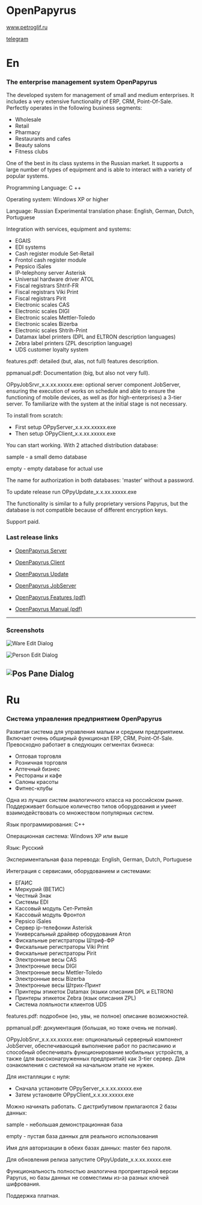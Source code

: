 # OpenPapyrus

www.petroglif.ru

[telegram](https://t.me/programming_catechism)

# En

### The enterprise management system OpenPapyrus

The developed system for management of small and medium enterprises. It includes a very extensive functionality of ERP, CRM, Point-Of-Sale.
Perfectly operates in the following business segments:

* Wholesale
* Retail
* Pharmacy
* Restaurants and cafes
* Beauty salons
* Fitness clubs

One of the best in its class systems in the Russian market.
It supports a large number of types of equipment and is able to interact with a variety of popular systems.

Programming Language: C ++

Operating system: Windows XP or higher

Language: Russian 
Experimental translation phase: English, German, Dutch, Portuguese

Integration with services, equipment and systems:
* EGAIS
* EDI systems
* Cash register module Set-Retail
* Frontol cash register module
* Pepsico iSales
* IP-telephony server Asterisk
* Universal hardware driver ATOL
* Fiscal registrars Shtrif-FR
* Fiscal registrars Viki Print
* Fiscal registrars Pirit
* Electronic scales CAS
* Electronic scales DIGI
* Electronic scales Mettler-Toledo
* Electronic scales Bizerba
* Electronic scales Shtrih-Print
* Datamax label printers (DPL and ELTRON description languages)
* Zebra label printers (ZPL description language)
* UDS customer loyalty system

features.pdf: detailed (but, alas, not full) features description.

ppmanual.pdf: Documentation (big, but also not very full).

OPpyJobSrvr_x.x.xx.xxxxx.exe: optional server component JobServer, ensuring the execution of works on schedule
  and able to ensure the functioning of mobile devices, as well as (for high-enterprises)
  a 3-tier server. To familiarize with the system at the initial stage is not necessary.

To install from scratch:

* First setup OPpyServer_x.x.xx.xxxxx.exe
* Then setup OPpyClient_x.x.xx.xxxxx.exe

You can start working. With 2 attached distribution database:

sample - a small demo database

empty - empty database for actual use

The name for authorization in both databases: 'master' without a password.

To update release run OPpyUpdate_x.x.xx.xxxxx.exe

The functionality is similar to a fully proprietary versions Papyrus, but the database is not compatible
because of different encryption keys.

Support paid.

### Last release links

* [OpenPapyrus Server](http://uhtt.ru/dispatcher/dc/download?key=openpapyrus-setup-server)
* [OpenPapyrus Client](http://uhtt.ru/dispatcher/dc/download?key=openpapyrus-setup-client)
* [OpenPapyrus Update](http://uhtt.ru/dispatcher/dc/download?key=openpapyrus-setup-update)
* [OpenPapyrus JobServer](http://uhtt.ru/dispatcher/dc/download?key=openpapyrus-setup-jobserver)

* [OpenPapyrus Features (pdf)](http://uhtt.ru/dispatcher/dc/download?key=papyrus-features)
* [OpenPapyrus Manual (pdf)](http://uhtt.ru/dispatcher/dc/download?key=papyrus-manual)

-------
### Screenshots

![Ware Edit Dialog](https://github.com/papyrussolution/OpenPapyrus/blob/master/ManWork/Pict/PNG/dlg-goods.png)

![Person Edit Dialog](https://github.com/papyrussolution/OpenPapyrus/blob/master/ManWork/Pict/PNG/dlg-person.png)

![Pos Pane Dialog](https://github.com/papyrussolution/OpenPapyrus/blob/master/ManWork/Pict/PNG/sh-pospane.PNG)
-------

# Ru

### Система управления предприятием OpenPapyrus

Развитая система для управления малым и средним предприятием. Включает очень обширный функционал ERP, CRM, Point-Of-Sale.
Превосходно работает в следующих сегментах бизнеса:

* Оптовая торговля
* Розничная торговля
* Аптечный бизнес
* Рестораны и кафе
* Салоны красоты
* Фитнес-клубы

Одна из лучших систем аналогичного класса на российском рынке.
Поддерживает большое количество типов оборудования и умеет взаимодействовать со множеством популярных систем.

Язык программирования: C++

Операционная система: Windows XP или выше

Язык: Русский

Экспериментальная фаза перевода: English, German, Dutch, Portuguese

Интеграция с сервисами, оборудованием и системами:
* ЕГАИС
* Меркурий (ВЕТИС)
* Честный Знак
* Системы EDI
* Кассовый модуль Сет-Ритейл
* Кассовый модуль Фронтол
* Pepsico iSales
* Сервер ip-телефонии Asterisk
* Универсальный драйвер оборудования Атол
* Фискальные регистраторы Штриф-ФР
* Фискальные регистраторы Viki Print
* Фискальные регистраторы Pirit
* Электронные весы CAS
* Электронные весы DIGI
* Электронные весы Mettler-Toledo
* Электронные весы Bizerba
* Электронные весы Штрих-Принт
* Принтеры этикеток Datamax (языки описания DPL и ELTRON)
* Принтеры этикеток Zebra (язык описания ZPL)
* Система лояльности клиентов UDS

features.pdf: подробное (но, увы, не полное) описание возможностей.

ppmanual.pdf: документация (большая, но тоже очень не полная).

OPpyJobSrvr_x.x.xx.xxxxx.exe: опциональный серверный компонент JobServer, обеспечивающий выполнение работ по расписанию
  и способный обеспечивать функционирование мобильных устройств, а также (для высоконагруженных предприятий)
  как 3-tier сервер. Для ознакомления с системой на начальном этапе не нужен.

Для инсталляции с нуля:

* Сначала установите OPpyServer_x.x.xx.xxxxx.exe
* Затем установите OPpyClient_x.x.xx.xxxxx.exe

Можно начинать работать. С дистрибутивом прилагаются 2 базы данных:

sample - небольшая демонстрационная база

empty - пустая база данных для реального использования

Имя для авторизации в обеих базах данных: master без пароля.

Для обновления релиза запустите OPpyUpdate_x.x.xx.xxxxx.exe

Функциональность полностью аналогична проприетарной версии Papyrus, но базы данных не совместимы
из-за разных ключей шифрования.

Поддержка платная.


